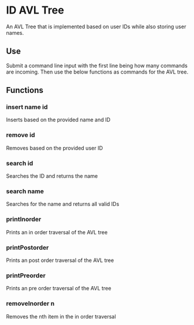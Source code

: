 # ID AVL Tree
An AVL Tree that is implemented based on user IDs while also storing user names.

## Use
Submit a command line input with the first line being how many commands are incoming. Then use the below functions as commands for the AVL tree.

## Functions
### insert name id
Inserts based on the provided name and ID
### remove id
Removes based on the provided user ID
### search id
Searches the ID and returns the name
### search name
Searches for the name and returns all valid IDs
### printInorder
Prints an in order traversal of the AVL tree
### printPostorder
Prints an post order traversal of the AVL tree
### printPreorder
Prints an pre order traversal of the AVL tree
### removeInorder n
Removes the nth item in the in order traversal
